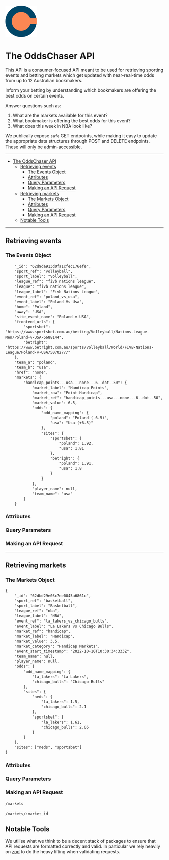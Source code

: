 ![OddsChaserAPI](logo.svg)

# The OddsChaser API

This API is a consumer-focused API meant to be used for retrieving sporting events and betting markets which get updated with near-real-time odds from up to 12 Australian bookmakers.

Inform your betting by understanding which bookmakers are offering the best odds on certain events.

Answer questions such as:

1. What are the markets available for this event?
2. What bookmaker is offering the best odds for this event?
3. What does this week in NBA look like?

We publically expose `safe` GET endpoints, while making it easy to update the appropriate data structures through POST and DELETE endpoints. These will only be admin-accessible.

---------

- [The OddsChaser API](#the-oddschaser-api)
  - [Retrieving events](#retrieving-events)
    - [The Events Object](#the-events-object)
    - [Attributes](#attributes)
    - [Query Parameters](#query-parameters)
    - [Making an API Request](#making-an-api-request)
  - [Retrieving markets](#retrieving-markets)
    - [The Markets Object](#the-markets-object)
    - [Attributes](#attributes-1)
    - [Query Parameters](#query-parameters-1)
    - [Making an API Request](#making-an-api-request-1)
  - [Notable Tools](#notable-tools)

---

## Retrieving events

### The Events Object

```
    "_id": "62d9da913d0fa1cfec176efe",
    "sport_ref": "volleyball",
    "sport_label": "Volleyball",
    "league_ref": "fivb nations league",
    "league": "fivb nations league",
    "league_label": "Fivb Nations League",
    "event_ref": "poland_vs_usa",
    "event_label": "Poland Vs Usa",
    "home": "Poland",
    "away": "USA",
    "site_event_name": "Poland v USA",
    "frontend_urls": {
        "sportsbet": "https://www.sportsbet.com.au/betting/Volleyball/Nations-League-Men/Poland-v-USA-6688144",
        "betright": "https://www.betright.com.au/sports/Volleyball/World/FIVB-Nations-League/Poland-v-USA/507027//"
    },
    "team_a": "poland",
    "team_b": "usa",
    "href": "none",
    "markets": {
        "handicap_points---usa---none---6--dot--50": {
            "market_label": "Handicap Points",
            "market_raw": "Point Handicap",
            "market_ref": "handicap_points---usa---none---6--dot--50",
            "market_value": 6.5,
            "odds": {
                "odd_name_mapping": {
                    "poland": "Poland (-6.5)",
                    "usa": "Usa (+6.5)"
                },
                "sites": {
                    "sportsbet": {
                        "poland": 1.92,
                        "usa": 1.81
                    },
                    "betright": {
                        "poland": 1.91,
                        "usa": 1.8
                    }
                }
            },
            "player_name": null,
            "team_name": "usa"
        }
    }
```

### Attributes

### Query Parameters

### Making an API Request

---

## Retrieving markets

### The Markets Object

```
{
    "_id": "62dbd29e03c7ee0045a6861c",
    "sport_ref": "basketball",
    "sport_label": "Basketball",
    "league_ref": "nba",
    "league_label": "NBA",
    "event_ref": "la_lakers_vs_chicago_bulls",
    "event_label": "La Lakers vs Chicago Bulls",
    "market_ref": "handicap",
    "market_label": "Handicap",
    "market_value": 3.5,
    "market_category": "Handicap Markets",
    "event_start_timestamp": "2022-10-10T10:30:34:333Z",
    "team_name": null,
    "player_name": null,
    "odds": {
        "odd_name_mapping": {
            "la_lakers": "La Lakers",
            "chicago_bulls": "Chicago Bulls"
        },
        "sites": {
            "neds": {
                "la_lakers": 1.5,
                "chicago_bulls": 2.1
            },
            "sportsbet": {
                "la_lakers": 1.61,
                "chicago_bulls": 2.05
            }
        }
    },
    "sites": ["neds", "sportsbet"]
}
```

### Attributes

### Query Parameters

### Making an API Request

```/markets```

```/markets/:market_id```

## Notable Tools

We utilise what we think to be a decent stack of packages to ensure that API requests are formatted correctly and valid.
In particular we rely heavily on [zod]() to do the heavy lifting when validating requests.
